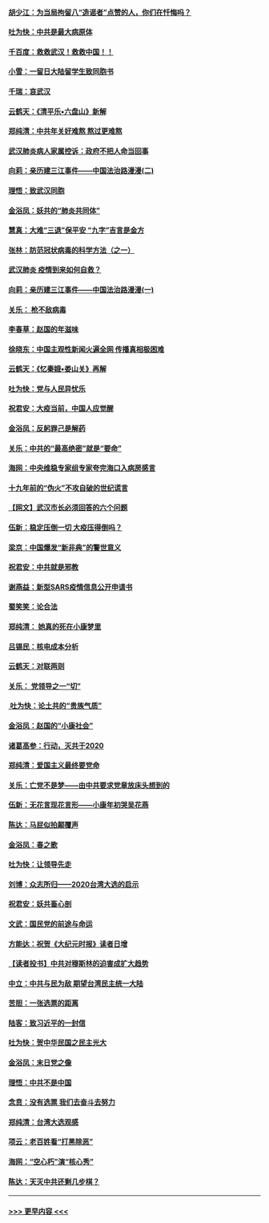 #### [胡少江：为当局拘留八“造谣者”点赞的人，你们在忏悔吗？](../pages/nsc993/n11836801.md?t=02020522) 
#### [吐为快：中共是最大病原体](../pages/nsc993/n11836748.md?t=02020522) 
#### [千百度：救救武汉！救救中国！！](../pages/nsc993/n11836145.md?t=02020522) 
#### [小雪：一留日大陆留学生致同胞书](../pages/nsc993/n11834624.md?t=02020522) 
#### [千瑞：哀武汉](../pages/nsc993/n11833647.md?t=02020522) 
#### [云鹤天：《清平乐▪六盘山》新解](../pages/nsc993/n11833611.md?t=02020522) 
#### [郑纯清：中共年关好难熬 熬过更难熬](../pages/nsc993/n11833489.md?t=02020522) 
#### [武汉肺炎病人家属控诉：政府不把人命当回事](../pages/nsc993/n11833205.md?t=02020522) 
#### [向莉：亲历建三江事件——中国法治路漫漫(二)](../pages/nsc993/n11829102.md?t=02020522) 
#### [理悟：致武汉同胞](../pages/nsc993/n11831522.md?t=02020522) 
#### [金浴凤：妖共的“肺炎共同体”](../pages/nsc993/n11829448.md?t=02020522) 
#### [慧真：大难“三退”保平安 “九字”吉言是金方](../pages/nsc993/n11829501.md?t=02020522) 
#### [张林：防范冠状病毒的科学方法（之一）](../pages/nsc993/n11828618.md?t=02020522) 
#### [武汉肺炎 疫情到来如何自救？](../pages/nsc993/n11827632.md?t=02020522) 
#### [向莉：亲历建三江事件——中国法治路漫漫(一)](../pages/nsc993/n11827190.md?t=02020522) 
#### [关乐： 枪不敌病毒](../pages/nsc993/n11826746.md?t=02020522) 
#### [李春草：赵国的年滋味](../pages/nsc993/n11826321.md?t=02020522) 
#### [徐晓东：中国主观性新闻火遍全网 传播真相极困难](../pages/nsc993/n11826508.md?t=02020522) 
#### [云鹤天：《忆秦娥▪娄山关》再解](../pages/nsc993/n11824682.md?t=02020522) 
#### [吐为快：党与人民异忧乐](../pages/nsc993/n11824660.md?t=02020522) 
#### [祝君安：大疫当前，中国人应觉醒](../pages/nsc993/n11821946.md?t=02020522) 
#### [金浴凤：反躬罪己是解药](../pages/nsc993/n11820280.md?t=02020522) 
#### [关乐：中共的“最高绝密”就是“要命”](../pages/nsc993/n11816946.md?t=02020522) 
#### [海网：中央维稳专家组专家夸完海口入病房感言](../pages/nsc993/n11815138.md?t=02020522) 
#### [十九年前的“伪火”不攻自破的世纪谎言](../pages/nsc993/n11813238.md?t=02020522) 
#### [【网文】武汉市长必须回答的六个问题](../pages/nsc993/n11813848.md?t=02020522) 
#### [伍新：稳定压倒一切 大疫压得倒吗？](../pages/nsc993/n11812634.md?t=02020522) 
#### [梁京：中国爆发“新非典”的警世意义](../pages/nsc993/n11812554.md?t=02020522) 
#### [祝君安：中共就是邪教](../pages/nsc993/n11812431.md?t=02020522) 
#### [谢燕益：新型SARS疫情信息公开申请书](../pages/nsc993/n11808840.md?t=02020522) 
#### [蜀笑笑：论合法](../pages/nsc993/n11808064.md?t=02020522) 
#### [郑纯清： 她真的死在小康梦里](../pages/nsc993/n11806623.md?t=02020522) 
#### [吕锡民：核电成本分析](../pages/nsc993/n11806284.md?t=02020522) 
#### [云鹤天：对联两则](../pages/nsc993/n11805957.md?t=02020522) 
#### [关乐： 党领导之一“切”](../pages/nsc993/n11804505.md?t=02020522) 
#### [ 吐为快：论土共的“贵族气质”](../pages/nsc993/n11804490.md?t=02020522) 
#### [金浴凤：赵国的“小康社会”](../pages/nsc993/n11804452.md?t=02020522) 
#### [诸葛高参：行动，灭共于2020](../pages/nsc993/n11804120.md?t=02020522) 
#### [郑纯清：爱国主义最终要党命](../pages/nsc993/n11802197.md?t=02020522) 
#### [关乐：亡党不是梦——由中共要求党章放床头想到的](../pages/nsc993/n11802156.md?t=02020522) 
#### [伍新：无花言现花言形——小康年初哭吴花燕](../pages/nsc993/n11800044.md?t=02020522) 
#### [陈达：马屁似拍颠覆声](../pages/nsc993/n11800010.md?t=02020522) 
#### [金浴凤：春之歌](../pages/nsc993/n11797687.md?t=02020522) 
#### [吐为快：让领导先走](../pages/nsc993/n11797512.md?t=02020522) 
#### [刘博：众志所归——2020台湾大选的启示](../pages/nsc993/n11796878.md?t=02020522) 
#### [祝君安：妖共畜心剖](../pages/nsc993/n11794273.md?t=02020522) 
#### [文武：国民党的前途与命运](../pages/nsc993/n11794198.md?t=02020522) 
#### [方能达：祝贺《大纪元时报》读者日增](../pages/nsc993/n11793807.md?t=02020522) 
#### [【读者投书】中共对穆斯林的迫害成扩大趋势](../pages/nsc993/n11791371.md?t=02020522) 
#### [中立：中共与民为敌 期望台湾民主统一大陆](../pages/nsc993/n11790392.md?t=02020522) 
#### [苦胆：一张选票的距离](../pages/nsc993/n11788914.md?t=02020522) 
#### [陆客：致习近平的一封信](../pages/nsc993/n11788867.md?t=02020522) 
#### [吐为快：贺中华民国之民主光大](../pages/nsc993/n11788618.md?t=02020522) 
#### [金浴凤：末日党之像](../pages/nsc993/n11787475.md?t=02020522) 
#### [理悟：中共不是中国](../pages/nsc993/n11787463.md?t=02020522) 
#### [念贲：没有选票  我们去奋斗去努力](../pages/nsc993/n11787398.md?t=02020522) 
#### [郑纯清：台湾大选观感](../pages/nsc993/n11786210.md?t=02020522) 
#### [项云：老百姓看“打黑除恶”](../pages/nsc993/n11785398.md?t=02020522) 
#### [海网：“空心朽”演“核心秀”](../pages/nsc993/n11783874.md?t=02020522) 
#### [陈达：天灭中共还剩几步棋？](../pages/nsc993/n11783719.md?t=02020522) 

----
#### [ >>> 更早内容 <<< ](../indexes/nsc993-earlier.md)
